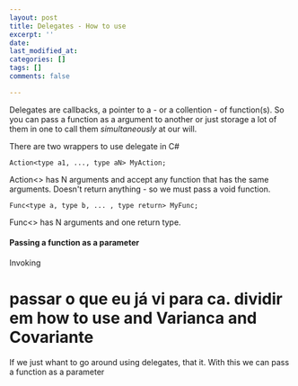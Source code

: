 ```yaml
---
layout: post
title: Delegates - How to use
excerpt: ''
date: 
last_modified_at: 
categories: []
tags: []
comments: false

---
```

Delegates are callbacks, a pointer to a - or a collention - of function(s). So you can pass a function as a argument to another or just storage a lot of them in one to call them _simultaneously_ at our will.

There are two wrappers to use delegate in C#

    Action<type a1, ..., type aN> MyAction;

Action<> has N arguments and accept any function that has the same arguments. Doesn't return anything - so we must pass a void function.

    Func<type a, type b, ... , type return> MyFunc;

Func<> has N arguments and one return type.

#### Passing a function as a parameter

Invoking

# passar o que eu já vi para ca. dividir em how to use and Varianca and Covariante

If we just whant to go around using delegates, that it. With this  we can pass a function as a parameter 